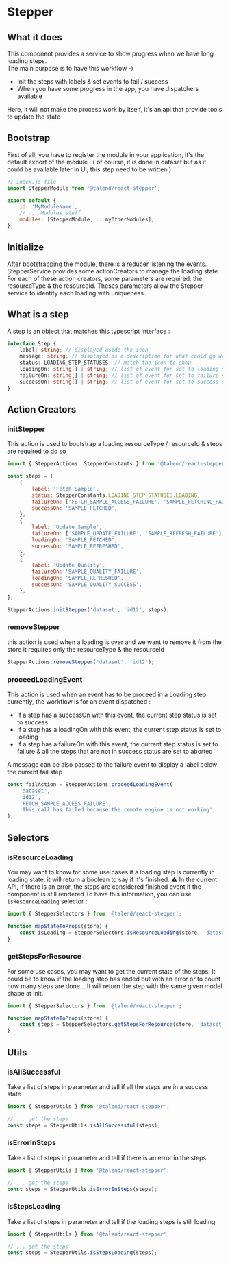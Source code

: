 # Stepper

## What it does

This component provides a service to show progress when we have long loading steps.  
The main purpose is to have this workflow ->
-   Init the steps with labels & set events to fail / success
-   When you have some progress in the app, you have dispatchers available

Here, it will not make the process work by itself, it's an api that provide tools to update the state

## Bootstrap

First of all, you have to register the module in your application, it's the default export of the module :
( of course, it is done in dataset but as it could be available later in UI, this step need to be written )

```javascript
// index.js file
import StepperModule from '@talend/react-stepper';

export default {
	id: 'MyModuleName',
	// ... Modules stuff
	modules: [StepperModule, ...myOtherModules],
};
```

## Initialize

After bootstrapping the module, there is a reducer listening the events.
StepperService provides some actionCreators to manage the loading state.
For each of these action creators, some parameters are required: the resourceType & the resourceId. Theses parameters allow the Stepper service to identify each loading with uniqueness.

## What is a step

A step is an object that matches this typescript interface :

```typescript
interface Step {
	label: string; // displayed aside the icon
	message: string; // displayed as a description for what could go wrong
	status: LOADING_STEP_STATUSES; // match the icon to show
	loadingOn: string[] | string; // list of event for set to loading state
	failureOn: string[] | string; // list of event for set to failure state
	successOn: string[] | string; // list of event for set to success state
}
```

## Action Creators

### initStepper

This action is used to bootstrap a loading resourceType / resourceId & steps are required to do so

```javascript
import { StepperActions, StepperConstants } from '@talend/react-stepper';

const steps = [
	{
		label: 'Fetch Sample',
		status: StepperConstants.LOADING_STEP_STATUSES.LOADING,
		failureOn: ['FETCH_SAMPLE_ACCESS_FAILURE', 'SAMPLE_FETCHING_FAILURE'],
		successOn: 'SAMPLE_FETCHED',
	},
	{
		label: 'Update Sample',
		failureOn: ['SAMPLE_UPDATE_FAILURE', 'SAMPLE_REFRESH_FAILURE'],
		loadingOn: 'SAMPLE_FETCHED',
		successOn: 'SAMPLE_REFRESHED',
	},
	{
		label: 'Update Quality',
		failureOn: 'SAMPLE_QUALITY_FAILURE',
		loadingOn: 'SAMPLE_REFRESHED',
		successOn: 'SAMPLE_QUALITY_SUCCESS',
	},
];

StepperActions.initStepper('dataset', 'id12', steps);
```

### removeStepper

this action is used when a loading is over and we want to remove it from the store
it requires only the resourceType & the resourceId

```javascript
StepperActions.removeStepper('dataset', 'id12');
```

### proceedLoadingEvent

This action is used when an event has to be proceed in a Loading step currently, the workflow is for an event dispatched :

-   If a step has a successOn with this event, the current step status is set to success
-   If a step has a loadingOn with this event, the current step status is set to loading
-   If a step has a failureOn with this event, the current step status is set to failure & all the steps that are not in success status are set to aborted

A message can be also passed to the failure event to display a label below the current fail step

```javascript
const failAction = StepperActions.proceedLoadingEvent(
	'dataset',
	'id12',
	'FETCH_SAMPLE_ACCESS_FAILURE',
	'This call has failed because the remote engine is not working',
);
```

## Selectors

### isResourceLoading

You may want to know for some use cases if a loading step is currently in loading state, it will return a boolean to say if it's finished.
⚠️ In the current API, if there is an error, the steps are considered finished event if the component is still rendered
To have this information, you can use `isResourceLoading` selector :

```javascript
import { StepperSelectors } from '@talend/react-stepper';

function mapStateToProps(store) {
	const isLoading = StepperSelectors.isResourceLoading(store, 'dataset', 'id12');
}
```

### getStepsForResource

For some use cases, you may want to get the current state of the steps. 
It could be to know if the loading step has ended but with an error or to count how many steps are done...
It will return the step with the same given model shape at init.

```javascript
import { StepperSelectors } from '@talend/react-stepper';

function mapStateToProps(store) {
	const steps = StepperSelectors.getStepsForResource(store, 'dataset', 'id12');
}
```

## Utils

### isAllSuccessful

Take a list of steps in parameter and tell if all the steps are in a success state

```javascript
import { StepperUtils } from '@talend/react-stepper';

// ... get the steps
const steps = StepperUtils.isAllSuccessful(steps);
```

### isErrorInSteps

Take a list of steps in parameter and tell if there is an error in the steps

```javascript
import { StepperUtils } from '@talend/react-stepper';

// ... get the steps
const steps = StepperUtils.isErrorInSteps(steps);
```

### isStepsLoading

Take a list of steps in parameter and tell if the loading steps is still loading

```javascript
import { StepperUtils } from '@talend/react-stepper';

// ... get the steps
const steps = StepperUtils.isStepsLoading(steps);
```
